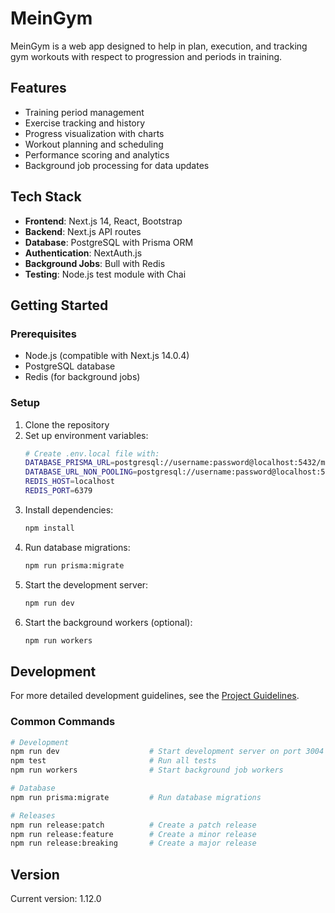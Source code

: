 # MeinGym

MeinGym is a web app designed to help in plan, execution, and tracking gym workouts with respect to progression and periods in training.

## Features

- Training period management
- Exercise tracking and history
- Progress visualization with charts
- Workout planning and scheduling
- Performance scoring and analytics
- Background job processing for data updates

## Tech Stack

- **Frontend**: Next.js 14, React, Bootstrap
- **Backend**: Next.js API routes
- **Database**: PostgreSQL with Prisma ORM
- **Authentication**: NextAuth.js
- **Background Jobs**: Bull with Redis
- **Testing**: Node.js test module with Chai

## Getting Started

### Prerequisites

- Node.js (compatible with Next.js 14.0.4)
- PostgreSQL database
- Redis (for background jobs)

### Setup

1. Clone the repository
2. Set up environment variables:
   ```bash
   # Create .env.local file with:
   DATABASE_PRISMA_URL=postgresql://username:password@localhost:5432/meingym
   DATABASE_URL_NON_POOLING=postgresql://username:password@localhost:5432/meingym
   REDIS_HOST=localhost
   REDIS_PORT=6379
   ```
3. Install dependencies:
   ```bash
   npm install
   ```
4. Run database migrations:
   ```bash
   npm run prisma:migrate
   ```
5. Start the development server:
   ```bash
   npm run dev
   ```
6. Start the background workers (optional):
   ```bash
   npm run workers
   ```

## Development

For more detailed development guidelines, see the [Project Guidelines](./.junie/guidelines.md).

### Common Commands

```bash
# Development
npm run dev                    # Start development server on port 3004
npm test                       # Run all tests
npm run workers                # Start background job workers

# Database
npm run prisma:migrate         # Run database migrations

# Releases
npm run release:patch          # Create a patch release
npm run release:feature        # Create a minor release
npm run release:breaking       # Create a major release
```

## Version

Current version: 1.12.0
